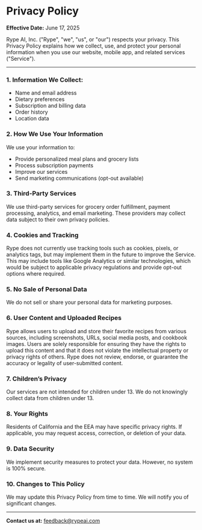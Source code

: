 # Privacy Policy
**Effective Date:** June 17, 2025

Rype AI, Inc. ("Rype", "we", "us", or "our") respects your privacy. This Privacy Policy explains how we collect, use, and protect your personal information when you use our website, mobile app, and related services ("Service").

---

### 1. Information We Collect:
- Name and email address  
- Dietary preferences  
- Subscription and billing data  
- Order history  
- Location data  

### 2. How We Use Your Information
We use your information to:
- Provide personalized meal plans and grocery lists  
- Process subscription payments  
- Improve our services  
- Send marketing communications (opt-out available)  

### 3. Third-Party Services  
We use third-party services for grocery order fulfillment, payment processing, analytics, and email marketing. These providers may collect data subject to their own privacy policies.

### 4. Cookies and Tracking  
Rype does not currently use tracking tools such as cookies, pixels, or analytics tags, but may implement them in the future to improve the Service. This may include tools like Google Analytics or similar technologies, which would be subject to applicable privacy regulations and provide opt-out options where required.

### 5. No Sale of Personal Data  
We do not sell or share your personal data for marketing purposes.

### 6. User Content and Uploaded Recipes  
Rype allows users to upload and store their favorite recipes from various sources, including screenshots, URLs, social media posts, and cookbook images. Users are solely responsible for ensuring they have the rights to upload this content and that it does not violate the intellectual property or privacy rights of others. Rype does not review, endorse, or guarantee the accuracy or legality of user-submitted content.

### 7. Children’s Privacy  
Our services are not intended for children under 13. We do not knowingly collect data from children under 13.

### 8. Your Rights  
Residents of California and the EEA may have specific privacy rights. If applicable, you may request access, correction, or deletion of your data.

### 9. Data Security  
We implement security measures to protect your data. However, no system is 100% secure.

### 10. Changes to This Policy  
We may update this Privacy Policy from time to time. We will notify you of significant changes.

---

**Contact us at:** [feedback@rypeai.com](mailto:feedback@rypeai.com)
